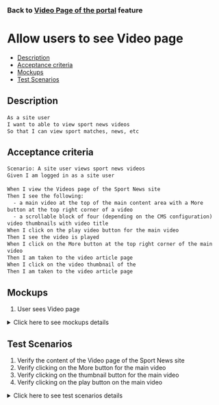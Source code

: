 ### Back to [Video Page of the portal](/../../) feature

# Allow users to see Video page

- [Description](#description)
- [Acceptance criteria](#acceptance-criteria)
- [Mockups](#mockups)
- [Test Scenarios](#test-scenarios)

## Description

    As a site user
    I want to able to view sport news videos
    So that I can view sport matches, news, etc

## Acceptance criteria

    Scenario: A site user views sport news videos
    Given I am logged in as a site user

    When I view the Videos page of the Sport News site
    Then I see the following:
      - a main video at the top of the main content area with a More button at the top right corner of a video
      - a scrollable block of four (depending on the CMS configuration) video thumbnails with video title
    When I click on the play video button for the main video
    Then I see the video is played
    When I click on the More button at the top right corner of the main video
    Then I am taken to the video article page
    When I click on the video thumbnail of the
    Then I am taken to the video article page

## Mockups

1. User sees Video page

<details>
  <summary>Click here to see mockups details</summary>

**1. User sees Video page:**

![Video page Screen](/products/sport_news_portal/web_application_features/video_page/images/video_page.png)

</details>

## Test Scenarios

1. Verify the content of the Video page of the Sport News site
2. Verify clicking on the More button for the main video
3. Verify clicking on the thumbnail button for the main video
4. Verify clicking on the play button on the main video

<details>
  <summary>Click here to see test scenarios details</summary>

### **#1. Verify the content of the Video page of the Sport News site**

|#|Steps|Expected Result
------|-------|----------
|1|Go to sport news site|
|2|Log in your user account|
|3|Go to Video page of the Sport News site|The Video page should contain:<br>- a main video at the top of the main content area with a More button at the top right corner of a video<br>- a scrollable block of four (depending on the CMS configuration) video thumbnails with video title

### **#2. Verify clicking on the More button for the main video**

|#|Steps|Expected Result
------|-------|----------
|1|Go to sport news site|
|2|Log in your user account|
|3|Go to Video page of the Sport News site|
|4|Click on More button at the top right corner of the main video|User is taken to the video article page

### **#3. Verify clicking on the thumbnail button for the main video**

|#|Steps|Expected Result
------|-------|----------
|1|Go to sport news site|
|2|Log in your user account|
|3|Go to Video page of the Sport News site|
|4|Click on thumbnail button|User is taken to the video article page

### **#3. Verify clicking on the play button on the main video**

|#|Steps|Expected Result
------|-------|----------
|1|Go to sport news site|
|2|Log in your user account|
|3|Go to Video page of the Sport News site|
|4|Click on play button on the main video|The video is played

</details>
